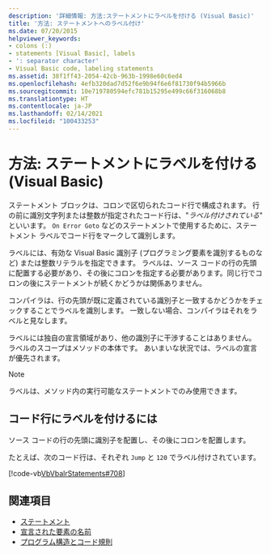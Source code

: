 ```yaml
---
description: '詳細情報: 方法:ステートメントにラベルを付ける (Visual Basic)'
title: '方法: ステートメントへのラベル付け'
ms.date: 07/20/2015
helpviewer_keywords:
- colons (:)
- statements [Visual Basic], labels
- ': separator character'
- Visual Basic code, labeling statements
ms.assetid: 38f1ff43-2054-42cb-963b-1998e60c6ed4
ms.openlocfilehash: 4efb320dad7d52f6e9b94f6e6f81730f94b5966b
ms.sourcegitcommit: 10e719780594efc781b15295e499c66f316068b8
ms.translationtype: HT
ms.contentlocale: ja-JP
ms.lasthandoff: 02/14/2021
ms.locfileid: "100433253"
---
```

# <a name="how-to-label-statements-visual-basic"></a>方法: ステートメントにラベルを付ける (Visual Basic)

ステートメント ブロックは、コロンで区切られたコード行で構成されます。 行の前に識別文字列または整数が指定されたコード行は、"*ラベル付けされている*" といいます。 `On Error Goto` などのステートメントで使用するために、ステートメント ラベルでコード行をマークして識別します。

ラベルには、有効な Visual Basic 識別子 (プログラミング要素を識別するものなど) または整数リテラルを指定できます。 ラベルは、ソース コードの行の先頭に配置する必要があり、その後にコロンを指定する必要があります。同じ行でコロンの後にステートメントが続くかどうかは関係ありません。

コンパイラは、行の先頭が既に定義されている識別子と一致するかどうかをチェックすることでラベルを識別します。 一致しない場合、コンパイラはそれをラベルと見なします。

ラベルには独自の宣言領域があり、他の識別子に干渉することはありません。 ラベルのスコープはメソッドの本体です。 あいまいな状況では、ラベルの宣言が優先されます。

> [!NOTE]
> ラベルは、メソッド内の実行可能なステートメントでのみ使用できます。

## <a name="to-label-a-line-of-code"></a>コード行にラベルを付けるには

ソース コードの行の先頭に識別子を配置し、その後にコロンを配置します。

たとえば、次のコード行は、それぞれ `Jump` と `120` でラベル付けされています。

[!code-vb[VbVbalrStatements#708](~/samples/snippets/visualbasic/VS_Snippets_VBCSharp/VbVbalrStatements/VB/Class1.vb#708)]

## <a name="see-also"></a>関連項目

- [ステートメント](../language-features/statements.md)
- [宣言された要素の名前](../language-features/declared-elements/declared-element-names.md)
- [プログラム構造とコード規則](program-structure-and-code-conventions.md)
